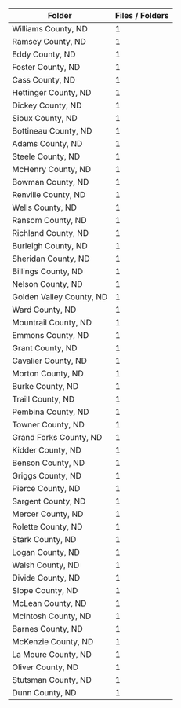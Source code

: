 | Folder                   |   Files / Folders |
|--------------------------|-------------------|
| Williams County, ND      |                 1 |
| Ramsey County, ND        |                 1 |
| Eddy County, ND          |                 1 |
| Foster County, ND        |                 1 |
| Cass County, ND          |                 1 |
| Hettinger County, ND     |                 1 |
| Dickey County, ND        |                 1 |
| Sioux County, ND         |                 1 |
| Bottineau County, ND     |                 1 |
| Adams County, ND         |                 1 |
| Steele County, ND        |                 1 |
| McHenry County, ND       |                 1 |
| Bowman County, ND        |                 1 |
| Renville County, ND      |                 1 |
| Wells County, ND         |                 1 |
| Ransom County, ND        |                 1 |
| Richland County, ND      |                 1 |
| Burleigh County, ND      |                 1 |
| Sheridan County, ND      |                 1 |
| Billings County, ND      |                 1 |
| Nelson County, ND        |                 1 |
| Golden Valley County, ND |                 1 |
| Ward County, ND          |                 1 |
| Mountrail County, ND     |                 1 |
| Emmons County, ND        |                 1 |
| Grant County, ND         |                 1 |
| Cavalier County, ND      |                 1 |
| Morton County, ND        |                 1 |
| Burke County, ND         |                 1 |
| Traill County, ND        |                 1 |
| Pembina County, ND       |                 1 |
| Towner County, ND        |                 1 |
| Grand Forks County, ND   |                 1 |
| Kidder County, ND        |                 1 |
| Benson County, ND        |                 1 |
| Griggs County, ND        |                 1 |
| Pierce County, ND        |                 1 |
| Sargent County, ND       |                 1 |
| Mercer County, ND        |                 1 |
| Rolette County, ND       |                 1 |
| Stark County, ND         |                 1 |
| Logan County, ND         |                 1 |
| Walsh County, ND         |                 1 |
| Divide County, ND        |                 1 |
| Slope County, ND         |                 1 |
| McLean County, ND        |                 1 |
| McIntosh County, ND      |                 1 |
| Barnes County, ND        |                 1 |
| McKenzie County, ND      |                 1 |
| La Moure County, ND      |                 1 |
| Oliver County, ND        |                 1 |
| Stutsman County, ND      |                 1 |
| Dunn County, ND          |                 1 |